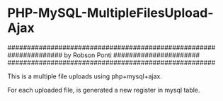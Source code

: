 # PHP-MySQL-MultipleFilesUpload-Ajax
#####################################################
############## by Robson Ponti ######################
#####################################################


This is a multiple file uploads using php+mysql+ajax.


For each uploaded file, is generated a new register in mysql table.
